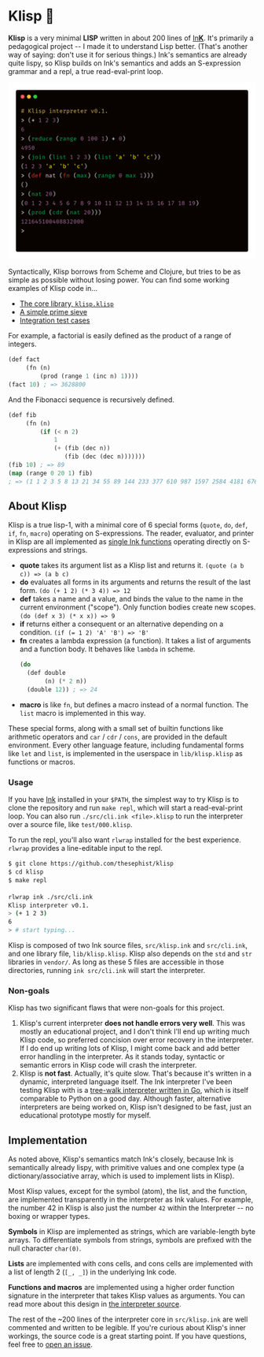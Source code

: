 # Klisp 🐍

**Klisp** is a very minimal **LISP** written in about 200 lines of [In**K**](https://dotink.co). It's primarily a pedagogical project -- I made it to understand Lisp better. (That's another way of saying: don't use it for serious things.) Ink's semantics are already quite lispy, so Klisp builds on Ink's semantics and adds an S-expression grammar and a repl, a true read-eval-print loop.

![Examples in a Klisp repl](docs/term.png)

Syntactically, Klisp borrows from Scheme and Clojure, but tries to be as simple as possible without losing power. You can find some working examples of Klisp code in...

- [The core library, `klisp.klisp`](lib/klisp.klisp)
- [A simple prime sieve](test/003.klisp)
- [Integration test cases](test/)

For example, a factorial is easily defined as the product of a range of integers.

```lisp
(def fact
     (fn (n)
         (prod (range 1 (inc n) 1))))
(fact 10) ; => 3628800
```

And the Fibonacci sequence is recursively defined.

```lisp
(def fib
     (fn (n)
         (if (< n 2)
             1
             (+ (fib (dec n))
                (fib (dec (dec n)))))))
(fib 10) ; => 89
(map (range 0 20 1) fib)
; => (1 1 2 3 5 8 13 21 34 55 89 144 233 377 610 987 1597 2584 4181 6765)
```

## About Klisp

Klisp is a true lisp-1, with a minimal core of 6 special forms (`quote`, `do`, `def`, `if`, `fn`, `macro`) operating on S-expressions. The reader, evaluator, and printer in Klisp are all implemented as [single Ink functions](src/klisp.ink) operating directly on S-expressions and strings.

- **quote** takes its argument list as a Klisp list and returns it. `(quote (a b c)) => (a b c)`
- **do** evaluates all forms in its arguments and returns the result of the last form. `(do (+ 1 2) (* 3 4)) => 12`
- **def** takes a name and a value, and binds the value to the name in the current environment ("scope"). Only function bodies create new scopes. `(do (def x 3) (* x x)) => 9`
- **if** returns either a consequent or an alternative depending on a condition. `(if (= 1 2) 'A' 'B') => 'B'`
- **fn** creates a lambda expression (a function). It takes a list of arguments and a function body. It behaves like `lambda` in scheme.
    ```lisp
    (do
      (def double
           (n) (* 2 n))
      (double 12)) ; => 24
    ```
- **macro** is like `fn`, but defines a macro instead of a normal function. The `list` macro is implemented in this way.

These special forms, along with a small set of builtin functions like arithmetic operators and `car` / `cdr` / `cons`, are provided in the default environment. Every other language feature, including fundamental forms like `let` and `list`, is implemented in the userspace in `lib/klisp.klisp` as functions or macros.

### Usage

If you have [Ink](https://dotink.co) installed in your `$PATH`, the simplest way to try Klisp is to clone the repository and run `make repl`, which will start a read-eval-print loop. You can also run `./src/cli.ink <file>.klisp` to run the interpreter over a source file, like `test/000.klisp`.

To run the repl, you'll also want `rlwrap` installed for the best experience. `rlwrap` provides a line-editable input to the repl.

```sh
$ git clone https://github.com/thesephist/klisp
$ cd klisp
$ make repl

rlwrap ink ./src/cli.ink
Klisp interpreter v0.1.
> (+ 1 2 3)
6
> # start typing...
```

Klisp is composed of two Ink source files, `src/klisp.ink` and `src/cli.ink`, and one library file, `lib/klisp.klisp`. Klisp also depends on the `std` and `str` libraries in `vendor/`. As long as these 5 files are accessible in those directories, running `ink src/cli.ink` will start the interpreter.

### Non-goals

Klisp has two significant flaws that were non-goals for this project.

1. Klisp's current interpreter **does not handle errors very well**. This was mostly an educational project, and I don't think I'll end up writing much Klisp code, so preferred concision over error recovery in the interpreter. If I do end up writing lots of Klisp, I might come back and add better error handling in the interpreter. As it stands today, syntactic or semantic errors in Klisp code will crash the interpreter.
2. Klisp is **not fast**. Actually, it's quite slow. That's because it's written in a dynamic, interpreted language itself. The Ink interpreter I've been testing Klisp with is a [tree-walk interpreter written in Go](https://github.com/thesephist/ink), which is itself comparable to Python on a good day. Although faster, alternative interpreters are being worked on, Klisp isn't designed to be fast, just an educational prototype mostly for myself.

## Implementation

As noted above, Klisp's semantics match Ink's closely, because Ink is semantically already lispy, with primitive values and one complex type (a dictionary/associative array, which is used to implement lists in Klisp).

Most Klisp values, except for the symbol (atom), the list, and the function, are implemented transparently in the interpreter as Ink values. For example, the number 42 in Klisp is also just the number `42` within the Interpreter -- no boxing or wrapper types.

**Symbols** in Klisp are implemented as strings, which are variable-length byte arrays. To differentiate symbols from strings, symbols are prefixed with the null character `char(0)`.

**Lists** are implemented with cons cells, and cons cells are implemented with a list of length 2 (`[_, _]`) in the underlying Ink code.

**Functions and macros** are implemented using a higher order function signature in the interpreter that takes Klisp values as arguments. You can read more about this design in [the interpreter source](https://github.com/thesephist/klisp/blob/main/src/klisp.ink#L188).

The rest of the ~200 lines of the interpreter core in `src/klisp.ink` are well commented and written to be legible. If you're curious about Klisp's inner workings, the source code is a great starting point. If you have questions, feel free to [open an issue](https://github.com/thesephist/klisp/issues).
